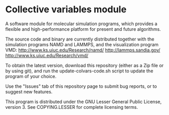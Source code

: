 Collective variables module
=======

A software module for molecular simulation programs, which provides a flexible and high-performance platform for present and future algorithms.

The source code and binary are currently distributed together with the simulation programs NAMD and LAMMPS, and the visualization program VMD:
http://www.ks.uiuc.edu/Research/namd/
http://lammps.sandia.gov/
http://www.ks.uiuc.edu/Research/vmd/

To obtain the latest version, download this repository (either as a Zip file or by using git), and run the update-colvars-code.sh script to update the program of your choice.

Use the "Issues" tab of this repository page to submit bug reports, or to suggest new features.


This program is distributed under the GNU Lesser General Public License, version 3. See COPYING.LESSER for complete licensing terms.
